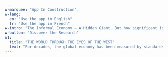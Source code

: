 ```yaml
---
w-marquee: "App In Construction"
w-lang:
  en: "Use the app in English"
  fr: "Use the app in French"
w-intro: "The Informal Economy — A Hidden Giant. But how significant is it in the Democratic Republic of the Congo?"
w-button: "Discover the Research"
w1:
  title: "THE WORLD THROUGH THE EYES OF THE WEST"
  text: "For decades, the global economy has been measured by standards and models largely"
---
```

